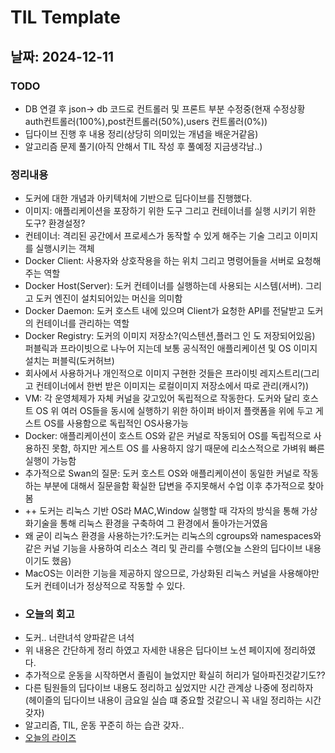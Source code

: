 # TIL Template

## 날짜: 2024-12-11

### TODO
- DB 연결 후 json-> db 코드로 컨트롤러 및 프론트 부분 수정중(현재 수정상황 auth컨트롤러(100%),post컨트롤러(50%),users 컨트롤러(0%))
- 딥다이브 진행 후 내용 정리(상당히 의미있는 개념을 배운거같음)
- 알고리즘 문제 풀기(아직 안해서 TIL 작성 후 풀예정 지금생각남..)
### 정리내용
- 도커에 대한 개념과 아키텍처에 기반으로 딥다이브를 진행했다.
- 이미지: 애플리케이션을 포장하기 위한 도구 그리고 컨테이너를 실행 시키기 위한 도구? 환경설정?
- 컨테이너: 격리된 공간에서 프로세스가 동작할 수 있게 해주는 기술 그리고 이미지를 실행시키는 객체
- Docker Client: 사용자와 상호작용을 하는 위치 그리고 명령어들을 서버로 요청해주는 역할
- Docker Host(Server): 도커 컨테이너를 실행하는데 사용되는 시스템(서버). 그리고 도커 엔진이 설치되어있는 머신을 의미함
- Docker Daemon: 도커 호스트 내에 있으며 Client가 요청한 API를 전달받고 도커의 컨테이너를 관리하는 역할 
- Docker Registry: 도커의 이미지 저장소?(익스텐션,플러그 인 도 저장되어있음) 퍼블릭과 프라이빗으로 나누어 지는데 보통 공식적인 애플리케이션 및 OS 이미지 설치는 퍼블릭(도커허브)
- 회사에서 사용하거나 개인적으로 이미지 구현한 것들은 프라이빗 레지스트리(그리고 컨테이너에서 한번 받은 이미지는 로컬이미지 저장소에서 따로 관리(캐시?))
- VM: 각 운영체제가 자체 커널을 갖고있어 독립적으로 작동한다. 도커와 달리 호스트 OS 위 여러 OS들을 동시에 실행하기 위한 하이퍼 바이저 플랫폼을 위에 두고 게스트 OS를 사용함으로 독립적인 OS사용가능
- Docker: 애플리케이션이 호스트 OS와 같은 커널로 작동되어 OS를 독립적으로 사용하진 못함, 하지만 게스트 OS 를 사용하지 않기 때문에 리소스적으로 가벼워 빠른 실행이 가능함
- 추가적으로 Swan의 질문: 도커 호스트 OS와 애플리케이션이 동일한 커널로 작동하는 부분에 대해서 질문을함 확실한 답변을 주지못해서 수업 이후 추가적으로 찾아봄
- ++ 도커는 리눅스 기반 OS라 MAC,Window 실행할 때 각자의 방식을 통해 가상화기술을 통해 리눅스 환경을 구축하여 그 환경에서 돌아가는거였음
- 왜 굳이 리눅스 환경을 사용하는가?:도커는 리눅스의 cgroups와 namespaces와 같은 커널 기능을 사용하여 리소스 격리 및 관리를 수행(오늘 스완의 딥다이브 내용이기도 했음)
- MacOS는 이러한 기능을 제공하지 않으므로, 가상화된 리눅스 커널을 사용해야만 도커 컨테이너가 정상적으로 작동할 수 있다.
- ### 오늘의 회고
- 도커.. 너란녀석 양파같은 녀석 
- 위 내용은 간단하게 정리 하였고 자세한 내용은 딥다이브 노션 페이지에 정리하였다.
- 추가적으로 운동을 시작하면서 졸림이 늘었지만 확실히 허리가 덜아파진것같기도?? 
- 다른 팀원들의 딥다이브 내용도 정리하고 싶었지만 시간 관계상 나중에 정리하자 (헤이즐의 딥다이브 내용이 금요일 실습 떄 중요할 것같으니 꼭 내일 정리하는 시간 갖자)
- 알고리즘, TIL, 운동 꾸준히 하는 습관 갖자..
- [오늘의 라이즈](/Img/2024-12-11.png)